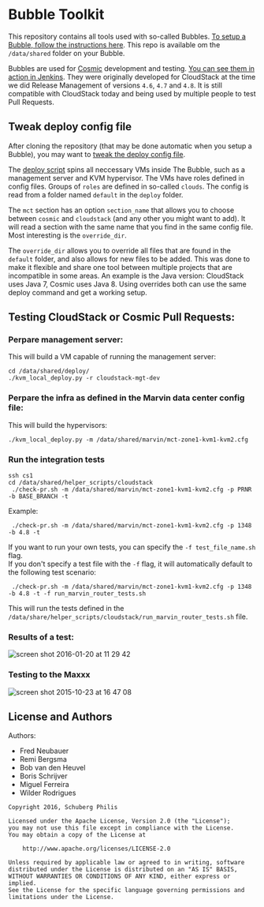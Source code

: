 # Bubble Toolkit
This repository contains all tools used with so-called Bubbles. [To setup a Bubble, follow the instructions here](https://github.com/MissionCriticalCloud/bubble-blueprint). This repo is available om the `/data/shared` folder on your Bubble. 

Bubbles are used for [Cosmic](https://github.com/MissionCriticalCloud) development and testing. [You can see them in action in Jenkins](https://beta-jenkins.mcc.schubergphilis.com/). They were originally developed for CloudStack at the time we did Release Management of versions `4.6`, `4.7` and `4.8`. It is still compatible with CloudStack today and being used by multiple people to test Pull Requests.

## Tweak deploy config file

After cloning the repository (that may be done automatic when you setup a Bubble), you may want to [tweak the deploy config file](https://github.com/MissionCriticalCloud/bubble-toolkit/blob/master/deploy/config).

The [deploy script](https://github.com/MissionCriticalCloud/bubble-toolkit/blob/master/deploy/kvm_local_deploy.py) spins all neccessary VMs inside The Bubble, such as a management server and KVM hypervisor. The VMs have roles defined in config files. Groups of `roles` are defined in so-called `clouds`. The config is read from a folder named `default` in the `deploy` folder.

The `mct` section has an option `section_name` that allows you to choose between `cosmic` and `cloudstack` (and any other you might want to add). It will read a section with the same name that you find in the same config file. Most interesting is the `override_dir`.

The `override_dir` allows you to override all files that are found in the `default` folder, and also allows for new files to be added. This was done to make it flexible and share one tool between multiple projects that are incompatible in some areas. An example is the Java version: CloudStack uses Java 7, Cosmic uses Java 8. Using overrides both can use the same deploy command and get a working setup.

## Testing CloudStack or Cosmic Pull Requests:

### Perpare management server:

This will build a VM capable of running the management server:

```
cd /data/shared/deploy/
./kvm_local_deploy.py -r cloudstack-mgt-dev
```

### Perpare the infra as defined in the Marvin data center config file:

This will build the hypervisors:

```
./kvm_local_deploy.py -m /data/shared/marvin/mct-zone1-kvm1-kvm2.cfg
```

### Run the integration tests

```
ssh cs1
cd /data/shared/helper_scripts/cloudstack
 ./check-pr.sh -m /data/shared/marvin/mct-zone1-kvm1-kvm2.cfg -p PRNR -b BASE_BRANCH -t
```
Example:
```
 ./check-pr.sh -m /data/shared/marvin/mct-zone1-kvm1-kvm2.cfg -p 1348 -b 4.8 -t
```

If you want to run your own tests, you can specify the `-f test_file_name.sh` flag.  
If you don't specify a test file with the `-f` flag, it will automatically default to the following test scenario:
```
 ./check-pr.sh -m /data/shared/marvin/mct-zone1-kvm1-kvm2.cfg -p 1348 -b 4.8 -t -f run_marvin_router_tests.sh
```
This will run the tests defined in the `/data/share/helper_scripts/cloudstack/run_marvin_router_tests.sh` file.

### Results of a test:

![screen shot 2016-01-20 at 11 29 42](https://cloud.githubusercontent.com/assets/1630096/12446309/9433e286-bf69-11e5-8906-77bfeca86dea.png)

### Testing to the Maxxx

![screen shot 2015-10-23 at 16 47 08](https://cloud.githubusercontent.com/assets/1630096/12446386/f5b2548e-bf69-11e5-936d-94eedf41b548.png)

License and Authors
-------------------
Authors:
* Fred Neubauer
* Remi Bergsma
* Bob van den Heuvel
* Boris Schrijver
* Miguel Ferreira
* Wilder Rodrigues

```text
Copyright 2016, Schuberg Philis

Licensed under the Apache License, Version 2.0 (the "License");
you may not use this file except in compliance with the License.
You may obtain a copy of the License at

    http://www.apache.org/licenses/LICENSE-2.0

Unless required by applicable law or agreed to in writing, software
distributed under the License is distributed on an "AS IS" BASIS,
WITHOUT WARRANTIES OR CONDITIONS OF ANY KIND, either express or implied.
See the License for the specific language governing permissions and
limitations under the License.
```
